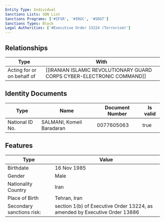 ```yaml
---
Entity Type: Individual
Sanctions Lists: SDN List
Sanctions Programs: ['#IFSR', '#IRGC', '#SDGT']
Sanctions Types: Block
Legal Authorities: ['#Executive Order 13224 (Terrorism)']
---
```


## Relationships
| Type  | With      | 
|-------|-----------|
| Acting for or on behalf of | [[IRANIAN ISLAMIC REVOLUTIONARY GUARD CORPS CYBER-ELECTRONIC COMMAND]] |

## Identity Documents
| Type  | Name      | Document Number | Is valid |
|-------|-----------|-----------------|----------|
| National ID No. | SALMANI, Komeil Baradaran | 0077605063 | true |

## Features
| Type  | Value      |
|-------|------------|
| Birthdate | 16 Nov 1985 |
| Gender | Male |
| Nationality Country | Iran |
| Place of Birth | Tehran, Iran |
| Secondary sanctions risk: | section 1(b) of Executive Order 13224, as amended by Executive Order 13886 |
